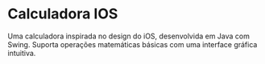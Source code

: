 # Calculadora IOS
Uma calculadora inspirada no design do iOS, desenvolvida em Java com Swing. Suporta operações matemáticas básicas com uma interface gráfica intuitiva.
